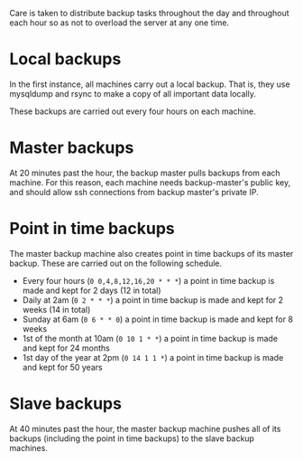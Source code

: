 Care is taken to distribute backup tasks throughout the day and throughout each hour so as not to overload the server at any one time.

# Local backups

In the first instance, all machines carry out a local backup. That is, they use mysqldump and rsync to make a copy of all important data locally.

These backups are carried out every four hours on each machine.

# Master backups

At 20 minutes past the hour, the backup master pulls backups from each machine. For this reason, each machine needs backup-master's public key, and should allow ssh connections from backup master's private IP.

# Point in time backups

The master backup machine also creates point in time backups of its master backup. These are carried out on the following schedule.

* Every four hours (`0 0,4,8,12,16,20 * * *`) a point in time backup is made and kept for 2 days (12 in total)
* Daily at 2am (`0 2 * * *`) a point in time backup is made and kept for 2 weeks (14 in total)
* Sunday at 6am (`0 6 * * 0`) a point in time backup is made and kept for 8 weeks
* 1st of the month at 10am (`0 10 1 * *`) a point in time backup is made and kept for  24 months
* 1st day of the year at 2pm (`0 14 1 1 *`) a point in time backup is made and kept for 50 years

# Slave backups

At 40 minutes past the hour, the master backup machine pushes all of its backups (including the point in time backups) to the slave backup machines.
